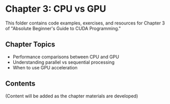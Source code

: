 
# Chapter 3: CPU vs GPU

This folder contains code examples, exercises, and resources for Chapter 3 of "Absolute Beginner's Guide to CUDA Programming."

## Chapter Topics
- Performance comparisons between CPU and GPU
- Understanding parallel vs sequential processing
- When to use GPU acceleration

## Contents
(Content will be added as the chapter materials are developed)
